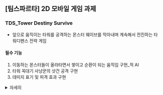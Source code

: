 ## [팀스파르타] 2D 모바일 게임 과제

### TDS_Tower Destiny Survive
- 앞으로 움직이는 타워를 공격하는 몬스터 웨이브를 막아내며 계속해서 전진하는 타워디펜스 전략 게임

#### 필수 기능
1. 이동하는 몬스터들이 올라타면서 쌓이고 순환이 되는 움직임 구현_적 AI
2. 타워 꼭대기 사냥꾼의 샷건 공격 구현
3. 데미지 표기 및 피격 효과 구현
<details>
    <summary>자세히</summary>

#### 1 일차
1. 적 AI를 구현하기 위한 FSM 구조 구현
2. Player를 향한 움직임 구현
3. 앞 몬스터를 타고 층을 쌓는 기능 구현

#### 2 일차
1. 적 AI 몬스터 움직임 수정

#### 3 일차
1. 3 레인에서 몬스터 생성 구현_(오브젝트 풀링)
2. 배경 이동 구현
3. 몬스터 이동, 공격, 죽음 애니메이션 추가
4. GameManager 추가

#### 4 일차
1. 타워 꼭대기 사냥꾼의 샷건 공격 구현
2. 데미지 표기 및 피격 효과 구현

</details>

